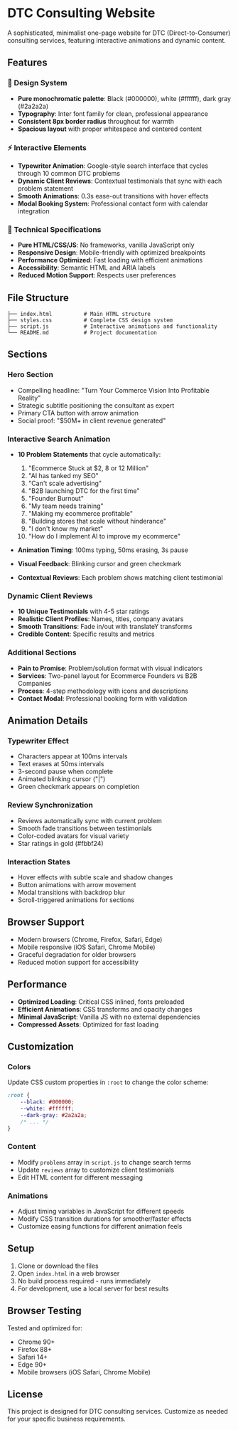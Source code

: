 # DTC Consulting Website

A sophisticated, minimalist one-page website for DTC (Direct-to-Consumer) consulting services, featuring interactive animations and dynamic content.

## Features

### 🎨 Design System
- **Pure monochromatic palette**: Black (#000000), white (#ffffff), dark gray (#2a2a2a)
- **Typography**: Inter font family for clean, professional appearance
- **Consistent 8px border radius** throughout for warmth
- **Spacious layout** with proper whitespace and centered content

### ⚡ Interactive Elements
- **Typewriter Animation**: Google-style search interface that cycles through 10 common DTC problems
- **Dynamic Client Reviews**: Contextual testimonials that sync with each problem statement
- **Smooth Animations**: 0.3s ease-out transitions with hover effects
- **Modal Booking System**: Professional contact form with calendar integration

### 📱 Technical Specifications
- **Pure HTML/CSS/JS**: No frameworks, vanilla JavaScript only
- **Responsive Design**: Mobile-friendly with optimized breakpoints
- **Performance Optimized**: Fast loading with efficient animations
- **Accessibility**: Semantic HTML and ARIA labels
- **Reduced Motion Support**: Respects user preferences

## File Structure

```
├── index.html          # Main HTML structure
├── styles.css          # Complete CSS design system
├── script.js           # Interactive animations and functionality
└── README.md           # Project documentation
```

## Sections

### Hero Section
- Compelling headline: "Turn Your Commerce Vision Into Profitable Reality"
- Strategic subtitle positioning the consultant as expert
- Primary CTA button with arrow animation
- Social proof: "$50M+ in client revenue generated"

### Interactive Search Animation
- **10 Problem Statements** that cycle automatically:
  1. "Ecommerce Stuck at $2, 8 or 12 Million"
  2. "AI has tanked my SEO"
  3. "Can't scale advertising"
  4. "B2B launching DTC for the first time"
  5. "Founder Burnout"
  6. "My team needs training"
  7. "Making my ecommerce profitable"
  8. "Building stores that scale without hinderance"
  9. "I don't know my market"
  10. "How do I implement AI to improve my ecommerce"

- **Animation Timing**: 100ms typing, 50ms erasing, 3s pause
- **Visual Feedback**: Blinking cursor and green checkmark
- **Contextual Reviews**: Each problem shows matching client testimonial

### Dynamic Client Reviews
- **10 Unique Testimonials** with 4-5 star ratings
- **Realistic Client Profiles**: Names, titles, company avatars
- **Smooth Transitions**: Fade in/out with translateY transforms
- **Credible Content**: Specific results and metrics

### Additional Sections
- **Pain to Promise**: Problem/solution format with visual indicators
- **Services**: Two-panel layout for Ecommerce Founders vs B2B Companies
- **Process**: 4-step methodology with icons and descriptions
- **Contact Modal**: Professional booking form with validation

## Animation Details

### Typewriter Effect
- Characters appear at 100ms intervals
- Text erases at 50ms intervals
- 3-second pause when complete
- Animated blinking cursor ("|")
- Green checkmark appears on completion

### Review Synchronization
- Reviews automatically sync with current problem
- Smooth fade transitions between testimonials
- Color-coded avatars for visual variety
- Star ratings in gold (#fbbf24)

### Interaction States
- Hover effects with subtle scale and shadow changes
- Button animations with arrow movement
- Modal transitions with backdrop blur
- Scroll-triggered animations for sections

## Browser Support

- Modern browsers (Chrome, Firefox, Safari, Edge)
- Mobile responsive (iOS Safari, Chrome Mobile)
- Graceful degradation for older browsers
- Reduced motion support for accessibility

## Performance

- **Optimized Loading**: Critical CSS inlined, fonts preloaded
- **Efficient Animations**: CSS transforms and opacity changes
- **Minimal JavaScript**: Vanilla JS with no external dependencies
- **Compressed Assets**: Optimized for fast loading

## Customization

### Colors
Update CSS custom properties in `:root` to change the color scheme:
```css
:root {
    --black: #000000;
    --white: #ffffff;
    --dark-gray: #2a2a2a;
    /* ... */
}
```

### Content
- Modify `problems` array in `script.js` to change search terms
- Update `reviews` array to customize client testimonials
- Edit HTML content for different messaging

### Animations
- Adjust timing variables in JavaScript for different speeds
- Modify CSS transition durations for smoother/faster effects
- Customize easing functions for different animation feels

## Setup

1. Clone or download the files
2. Open `index.html` in a web browser
3. No build process required - runs immediately
4. For development, use a local server for best results

## Browser Testing

Tested and optimized for:
- Chrome 90+
- Firefox 88+
- Safari 14+
- Edge 90+
- Mobile browsers (iOS Safari, Chrome Mobile)

## License

This project is designed for DTC consulting services. Customize as needed for your specific business requirements.
